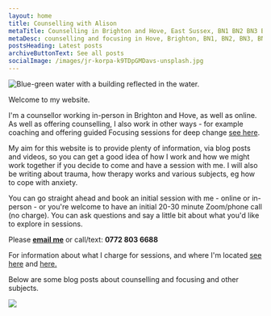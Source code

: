 ```yaml
---
layout: home
title: Counselling with Alison
metaTitle: Counselling in Brighton and Hove, East Sussex, BN1 BN2 BN3 BN41
metaDesc: counselling and focusing in Hove, Brighton, BN1, BN2, BN3, BN41, BN43
postsHeading: Latest posts
archiveButtonText: See all posts
socialImage: /images/jr-korpa-k9TDpGMDavs-unsplash.jpg
---
```

![Blue-green water with a building reflected in the water.](/images/jr-korpa-k9TDpGMDavs-unsplash.jpg)

W﻿elcome to my website. 

I﻿'m a counsellor working in-person in Brighton and Hove, as well as online. As well as offering counselling, I also work in other ways - for example coaching and offering guided Focusing sessions for deep change [see here](/pages/about-me).

My aim for this website is to provide plenty of information, via blog posts and videos, so you can get a good idea of how I work and how we might work together if you decide to come and have a session with me.
I﻿ will also be writing about trauma, how therapy works and various subjects, eg how to cope with anxiety.

Y﻿ou can go straight ahead and book an initial session with me - online or in-person - or you're welcome to have an initial 20-30 minute Zoom/phone call (no charge). You can ask questions and say a little bit about what you'd like to explore in sessions.

Please **[email me](mailto:dwellingspacecounselling@gmail.com)** or call/text:  **0772 803 6688**

F﻿or information about what I charge for sessions, and where I'm located [see here](/pages/about-me) and [here.](/pages/fees)

B﻿elow are some blog posts about counselling and focusing and other subjects. 


![](/images/meric-dagli-518103-unsplash.jpg)
